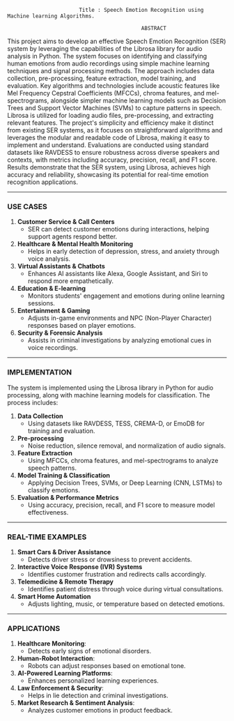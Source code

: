 
                           Title : Speech Emotion Recognition using Machine learning Algorithms.

                                               ABSTRACT
This project aims to develop an effective Speech Emotion Recognition (SER) system
by leveraging the capabilities of the Librosa library for audio analysis in Python. The
system focuses on identifying and classifying human emotions from audio recordings
using simple machine learning techniques and signal processing methods. The
approach includes data collection, pre-processing, feature extraction, model training,
and evaluation. Key algorithms and technologies include acoustic features like Mel
Frequency Cepstral Coefficients (MFCCs), chroma features, and mel-spectrograms,
alongside simpler machine learning models such as Decision Trees and Support Vector
Machines (SVMs) to capture patterns in speech. Librosa is utilized for loading audio
files, pre-processing, and extracting relevant features. The project's simplicity and
efficiency make it distinct from existing SER systems, as it focuses on straightforward
algorithms and leverages the modular and readable code of Librosa, making it  easy
to implement and understand. Evaluations are conducted using standard datasets like
RAVDESS to ensure robustness across diverse speakers and contexts, with metrics
including accuracy, precision, recall, and F1 score. Results demonstrate that the SER
system, using Librosa, achieves high accuracy and reliability, showcasing its potential
for real-time emotion recognition applications.



----------------------

   ###  USE CASES
1. **Customer Service & Call Centers**  
   - SER can detect customer emotions during interactions, helping support agents respond better.  
2. **Healthcare & Mental Health Monitoring** 
   - Helps in early detection of depression, stress, and anxiety through voice analysis.  
3. **Virtual Assistants & Chatbots**  
   - Enhances AI assistants like Alexa, Google Assistant, and Siri to respond more empathetically.  
4. **Education & E-learning**  
   - Monitors students' engagement and emotions during online learning sessions.  
5. **Entertainment & Gaming**  
   - Adjusts in-game environments and NPC (Non-Player Character) responses based on player emotions.  
6. **Security & Forensic Analysis**
   - Assists in criminal investigations by analyzing emotional cues in voice recordings.

-----------------------------

### IMPLEMENTATION
The system is implemented using the Librosa library in Python for audio processing, along with machine learning models for classification. The process includes:

1. **Data Collection**
   - Using datasets like RAVDESS, TESS, CREMA-D, or EmoDB for training and evaluation.
2. **Pre-processing**
   - Noise reduction, silence removal, and normalization of audio signals.
3. **Feature Extraction**
   - Using MFCCs, chroma features, and mel-spectrograms to analyze speech patterns.
4. **Model Training & Classification**
   - Applying Decision Trees, SVMs, or Deep Learning (CNN, LSTMs) to classify emotions.
5. **Evaluation & Performance Metrics**
   - Using accuracy, precision, recall, and F1 score to measure model effectiveness.
  
------------------------

### REAL-TIME EXAMPLES
1. **Smart Cars & Driver Assistance**
   - Detects driver stress or drowsiness to prevent accidents.
2. **Interactive Voice Response (IVR) Systems**
   - Identifies customer frustration and redirects calls accordingly.
3. **Telemedicine & Remote Therapy**
   - Identifies patient distress through voice during virtual consultations.
4. **Smart Home Automation**
   - Adjusts lighting, music, or temperature based on detected emotions.
  
----------------------
### APPLICATIONS
1. **Healthcare Monitoring**:
   - Detects early signs of emotional disorders.
2. **Human-Robot Interaction**:
   - Robots can adjust responses based on emotional tone.
3. **AI-Powered Learning Platforms**:
   - Enhances personalized learning experiences.
4. **Law Enforcement & Security**:
   - Helps in lie detection and criminal investigations.
5. **Market Research & Sentiment Analysis**:
   - Analyzes customer emotions in product feedback.







  


